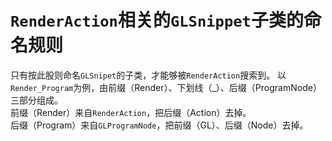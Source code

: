 ﻿# `RenderAction`相关的`GLSnippet`子类的命名规则
只有按此股则命名`GLSnipet`的子类，才能够被`RenderAction`搜索到。
以`Render_Program`为例，由前缀（Render）、下划线（_）、后缀（ProgramNode）三部分组成。  
前缀（Render）来自`RenderAction`，把后缀（Action）去掉。  
后缀（Program）来自`GLProgramNode`，把前缀（GL）、后缀（Node）去掉。  
